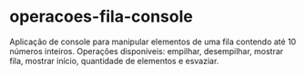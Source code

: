 # operacoes-fila-console
Aplicação de console para manipular elementos de uma fila contendo até 10 números inteiros.
Operações disponíveis: empilhar, desempilhar, mostrar fila, mostrar início, quantidade de elementos e esvaziar.
